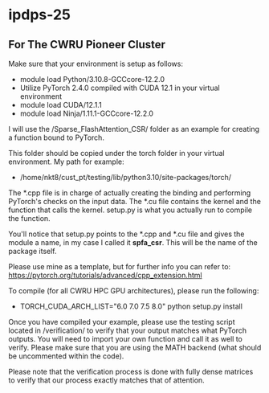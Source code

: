 # ipdps-25

## For The CWRU Pioneer Cluster

Make sure that your environment is setup as follows:

- module load Python/3.10.8-GCCcore-12.2.0
- Utilize PyTorch 2.4.0 compiled with CUDA 12.1 in your virtual environment
- module load CUDA/12.1.1
- module load Ninja/1.11.1-GCCcore-12.2.0

I will use the /Sparse_FlashAttention_CSR/ folder as an example for creating a function bound to PyTorch.

This folder should be copied under the torch folder in your virtual environment. My path for example:

- /home/nkt8/cust_pt/testing/lib/python3.10/site-packages/torch/

The *.cpp file is in charge of actually creating the binding and performing PyTorch's checks on the input data. The *.cu file contains the kernel and the function that calls the kernel. setup.py is what you actually run to compile the function.

You'll notice that setup.py points to the *.cpp and *.cu file and gives the module a name, in my case I called it **spfa_csr**. This will be the name of the package itself.

Please use mine as a template, but for further info you can refer to: https://pytorch.org/tutorials/advanced/cpp_extension.html

To compile (for all CWRU HPC GPU architectures), please run the following:

- TORCH_CUDA_ARCH_LIST="6.0 7.0 7.5 8.0" python setup.py install

Once you have compiled your example, please use the testing script located in /verification/ to verify that your output matches what PyTorch outputs. You will need to import your own function and call it as well to verify. Please make sure that you are using the MATH backend (what should be uncommented within the code).

Please note that the verification process is done with fully dense matrices to verify that our process exactly matches that of attention.
